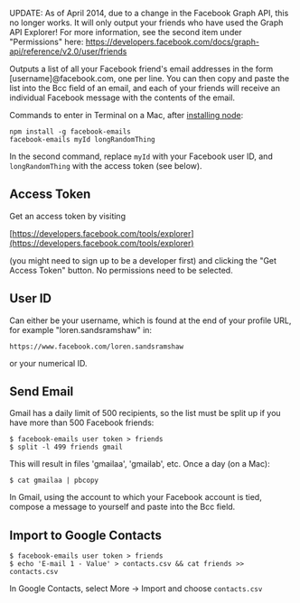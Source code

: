 UPDATE:  As of April 2014, due to a change in the Facebook Graph API, this no longer works. It will only output your friends who have used the Graph API Explorer! For more information, see the second item under "Permissions" here: https://developers.facebook.com/docs/graph-api/reference/v2.0/user/friends

Outputs a list of all your Facebook friend's email addresses in the form [username]@facebook.com, one per line. You can then copy and paste the list into the Bcc field of an email, and each of your friends will receive an individual Facebook message with the contents of the email.

Commands to enter in Terminal on a Mac, after [installing node](http://nodejs.org/):

```
npm install -g facebook-emails
facebook-emails myId longRandomThing
```

In the second command, replace `myId` with your Facebook user ID, and `longRandomThing` with the access token (see below).


## Access Token

Get an access token by visiting
  
[https://developers.facebook.com/tools/explorer](https://developers.facebook.com/tools/explorer)

(you might need to sign up to be a developer first) and clicking the "Get Access Token" button. No permissions need to be selected.

## User ID

Can either be your username, which is found at the end of your profile URL, for example "loren.sandsramshaw" in:

`https://www.facebook.com/loren.sandsramshaw`

or your numerical ID.

## Send Email

Gmail has a daily limit of 500 recipients, so the list must be split up if you have more than 500 Facebook friends:

```
$ facebook-emails user token > friends
$ split -l 499 friends gmail
```

This will result in files 'gmailaa', 'gmailab', etc. Once a day (on a Mac):

`$ cat gmailaa | pbcopy`

In Gmail, using the account to which your Facebook account is tied, compose a message to yourself and paste into the Bcc field.

## Import to Google Contacts

```
$ facebook-emails user token > friends
$ echo 'E-mail 1 - Value' > contacts.csv && cat friends >> contacts.csv
```

In Google Contacts, select More -> Import and choose `contacts.csv`
  
